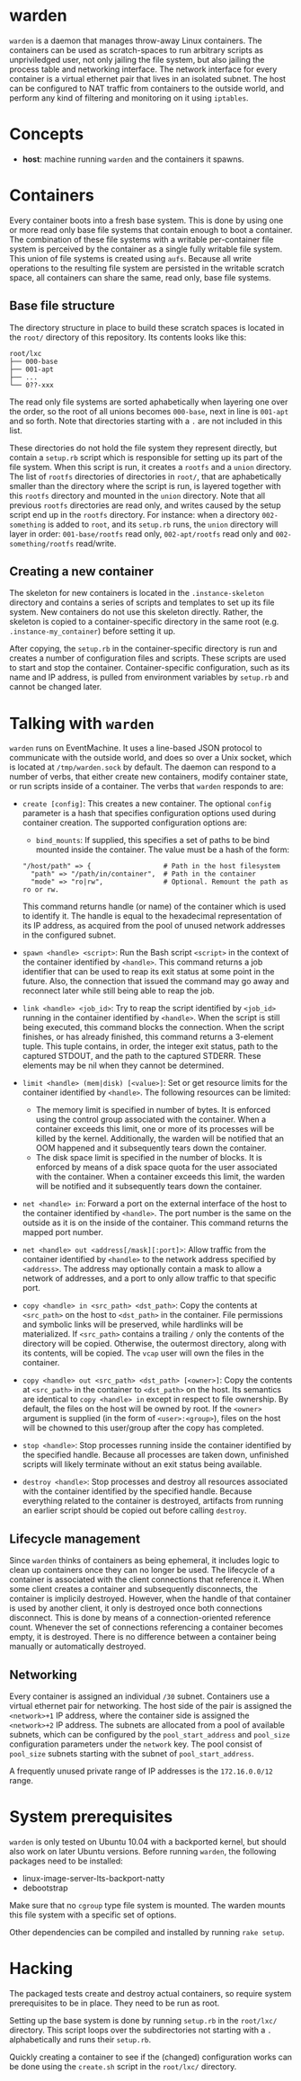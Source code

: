 # warden

`warden` is a daemon that manages throw-away Linux
containers. The containers can be used as scratch-spaces to run arbitrary
scripts as unpriviledged user, not only jailing the file system, but also
jailing the process table and networking interface. The network interface for
every container is a virtual ethernet pair that lives in an isolated subnet.
The host can be configured to NAT traffic from containers to the outside world,
and perform any kind of filtering and monitoring on it using `iptables`.

# Concepts

* **host**: machine running `warden` and the containers it spawns.

# Containers

Every container boots into a fresh base system. This is done by using one or
more read only base file systems that contain enough to boot a container. The
combination of these file systems with a writable per-container file system is
perceived by the container as a single fully writable file system. This union
of file systems is created using `aufs`. Because all write operations to the
resulting file system are persisted in the writable scratch space, all
containers can share the same, read only, base file systems.

## Base file structure

The directory structure in place to build these scratch spaces is located in
the `root/` directory of this repository. Its contents looks like this:

    root/lxc
    ├── 000-base
    ├── 001-apt
    ├── ...
    └── 0??-xxx

The read only file systems are sorted aphabetically when layering one over the
order, so the root of all unions becomes `000-base`, next in line is `001-apt`
and so forth. Note that directories starting with a `.` are not included in
this list.

These directories do not hold the file system they represent directly, but
contain a `setup.rb` script which is responsible for setting up its part of the
file system. When this script is run, it creates a `rootfs` and a `union`
directory. The list of `rootfs` directories of directories in `root/`, that
are aphabetically smaller than the directory where the script is run, is
layered together with this `rootfs` directory and mounted in the `union`
directory. Note that all previous `rootfs` directories are read only, and
writes caused by the setup script end up in the `rootfs` directory. For
instance: when a directory `002-something` is added to `root`, and its
`setup.rb` runs, the `union` directory will layer in order: `001-base/rootfs`
read only, `002-apt/rootfs` read only and `002-something/rootfs` read/write.

## Creating a new container

The skeleton for new containers is located in the `.instance-skeleton`
directory and contains a series of scripts and templates to set up its file
system. New containers do not use this skeleton directly. Rather, the skeleton
is copied to a container-specific directory in the same root (e.g.
`.instance-my_container`) before setting it up.

After copying, the `setup.rb` in the container-specific directory is run and
creates a number of configuration files and scripts. These scripts are used to
start and stop the container. Container-specific configuration, such as its
name and IP address, is pulled from environment variables by `setup.rb` and
cannot be changed later.

# Talking with `warden`

`warden` runs on EventMachine. It uses a line-based JSON protocol to communicate with
the outside world, and does so over a Unix socket, which is located at
`/tmp/warden.sock` by default. The daemon can respond to a number of verbs,
that either create new containers, modify container state, or run scripts
inside of a container. The verbs that `warden` responds to are:

* `create [config]`: This creates a new container. The optional `config`
   parameter is a hash that specifies configuration options used during
   container creation. The supported configuration options are:

   * `bind_mounts`: If supplied, this specifies a set of paths to be bind mounted
   inside the container. The value must be a hash of the form:
   ```
   "/host/path" => {                  # Path in the host filesystem
     "path" => "/path/in/container",  # Path in the container
     "mode" => "ro|rw",               # Optional. Remount the path as ro or rw.
   ```

   This command returns handle (or name) of the container which is used to
   identify it. The handle is equal to the hexadecimal representation of its IP
   address, as acquired from the pool of unused network addresses in the
   configured subnet.

* `spawn <handle> <script>`: Run the Bash script `<script>` in the context of the
  container identified by `<handle>`. This command returns a job
  identifier that can be used to reap its exit status at some point in the
  future. Also, the connection that issued the command may go away and
  reconnect later while still being able to reap the job.

* `link <handle> <job_id>`: Try to reap the script identified by `<job_id>`
  running in the container identified by `<handle>`. When the script is still
  being executed, this command blocks the connection. When the script finishes,
  or has already finished, this command returns a 3-element tuple. This tuple
  contains, in order, the integer exit status, path to the captured STDOUT, and
  the path to the captured STDERR. These elements may be nil when they cannot
  be determined.

* `limit <handle> (mem|disk) [<value>]`: Set or get resource limits for the
  container identified by `<handle>`. The following resources can be limited:

    * The memory limit is specified in number of bytes. It is enforced using
      the control group associated with the container. When a container exceeds
      this limit, one or more of its processes will be killed by the kernel.
      Additionally, the warden will be notified that an OOM happened and it
      subsequently tears down the container.
    * The disk space limit is specified in the number of blocks. It is enforced
      by means of a disk space quota for the user associated with the
      container. When a container exceeds this limit, the warden will be
      notified and it subsequently tears down the container.

* `net <handle> in`: Forward a port on the external interface of the host to
  the container identified by `<handle>`. The port number is the same on the
  outside as it is on the inside of the container. This command returns the
  mapped port number.

* `net <handle> out <address[/mask][:port]>`: Allow traffic from the container
  identified by `<handle>` to the network address specified by `<address>`. The
  address may optionally contain a mask to allow a network of addresses, and a
  port to only allow traffic to that specific port.

* `copy <handle> in <src_path> <dst_path>`: Copy the contents at `<src_path>`
   on the host to `<dst_path>` in the container. File permissions and symbolic
   links will be preserved, while hardlinks will be materialized. If
   `<src_path>` contains a trailing `/` only the contents of the directory will
   be copied. Otherwise, the outermost directory, along with its contents, will
   be copied. The `vcap` user will own the files in the container.

* `copy <handle> out <src_path> <dst_path> [<owner>]`: Copy the contents at
   `<src_path>` in the container to `<dst_path>` on the host. Its semantics are
   identical to `copy <handle> in` except in respect to file ownership. By
   default, the files on the host will be owned by root. If the `<owner>`
   argument is supplied (in the form of `<user>:<group>`), files on the host
   will be chowned to this user/group after the copy has completed.

* `stop <handle>`: Stop processes running inside the container identified by
  the specified handle. Because all processes are taken down, unfinished
  scripts will likely terminate without an exit status being available.

* `destroy <handle>`: Stop processes and destroy all resources associated with
  the container identified by the specified handle. Because everything related
  to the container is destroyed, artifacts from running an earlier script
  should be copied out before calling `destroy`.

## Lifecycle management

Since `warden` thinks of containers as being ephemeral, it includes logic to
clean up containers once they can no longer be used. The lifecycle of a
container is associated with the client connections that reference it. When
some client creates a container and subsequently disconnects, the container is
implicily destroyed. However, when the handle of that container is used by
another client, it only is destroyed once both connections disconnect. This is
done by means of a connection-oriented reference count. Whenever the set of
connections referencing a container becomes empty, it is destroyed. There is no
difference between a container being manually or automatically destroyed.

## Networking

Every container is assigned an individual `/30` subnet. Containers use a
virtual ethernet pair for networking. The host side of the pair is assigned the
`<network>+1` IP address, where the container side is assigned the
`<network>+2` IP address. The subnets are allocated from a pool of available
subnets, which can be configured by the `pool_start_address` and `pool_size`
configuration parameters under the `network` key. The pool consist of
`pool_size` subnets starting with the subnet of `pool_start_address`.

A frequently unused private range of IP addresses is the `172.16.0.0/12` range.

# System prerequisites

`warden` is only tested on Ubuntu 10.04 with a backported kernel, but should
also work on later Ubuntu versions. Before running `warden`, the following
packages need to be installed:

* linux-image-server-lts-backport-natty
* debootstrap

Make sure that no `cgroup` type file system is mounted. The warden mounts this
file system with a specific set of options.

Other dependencies can be compiled and installed by running `rake setup`.

# Hacking

The packaged tests create and destroy actual containers, so require system
prerequisites to be in place. They need to be run as root.

Setting up the base system is done by running `setup.rb` in the `root/lxc/`
directory. This script loops over the subdirectories not starting with a `.`
alphabetically and runs their `setup.rb`.

Quickly creating a container to see if the (changed) configuration works can be
done using the `create.sh` script in the `root/lxc/` directory.
